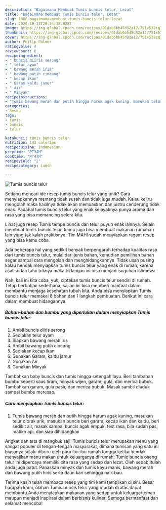 ```yaml
---
description: "Bagaimana Membuat Tumis buncis telur, Lezat"
title: "Bagaimana Membuat Tumis buncis telur, Lezat"
slug: 1086-bagaimana-membuat-tumis-buncis-telur-lezat
date: 2020-10-13T20:34:38.828Z
image: https://img-global.cpcdn.com/recipes/01dab6bb45d82a12/751x532cq70/tumis-buncis-telur-foto-resep-utama.jpg
thumbnail: https://img-global.cpcdn.com/recipes/01dab6bb45d82a12/751x532cq70/tumis-buncis-telur-foto-resep-utama.jpg
cover: https://img-global.cpcdn.com/recipes/01dab6bb45d82a12/751x532cq70/tumis-buncis-telur-foto-resep-utama.jpg
author: Philip Palmer
ratingvalue: 4
reviewcount: 6
recipeingredient:
- " buncis diiris serong"
- " telur ayam"
- " bawang merah iris"
- " bawang putih cincang"
- " kecap ikan"
- " Garam kaldu jamur"
- " Air"
- " Minyak"
recipeinstructions:
- "Tumis bawang merah dan putih hingga harum agak kuning, masukan telur diorak arik, masukan buncis beri garam, kecap ikan dan kaldu, beri sedikit air, masak sampai buncis agak empuk, test rasa, bila sudah pas, matikn api, dan siap dihidangkan"
categories:
- Resep
tags:
- tumis
- buncis
- telur

katakunci: tumis buncis telur 
nutrition: 143 calories
recipecuisine: Indonesian
preptime: "PT34M"
cooktime: "PT47M"
recipeyield: "2"
recipecategory: Lunch

---
```



![Tumis buncis telur](https://img-global.cpcdn.com/recipes/01dab6bb45d82a12/751x532cq70/tumis-buncis-telur-foto-resep-utama.jpg)

Sedang mencari ide resep tumis buncis telur yang unik? Cara menyiapkannya memang tidak susah dan tidak juga mudah. Kalau keliru mengolah maka hasilnya tidak akan memuaskan dan justru cenderung tidak enak. Padahal tumis buncis telur yang enak selayaknya punya aroma dan rasa yang bisa memancing selera kita.

Lihat juga resep Tumis tempe buncis dan telur puyuh enak lainnya. Selain membuat tumis buncis telur, kamu juga bisa membuat makanan rumahan lain yang tak kalah praktisnya. Tim MAHI sudah menyiapkan ragam resep yang bisa kamu coba.

Ada beberapa hal yang sedikit banyak berpengaruh terhadap kualitas rasa dari tumis buncis telur, mulai dari jenis bahan, kemudian pemilihan bahan segar sampai cara mengolah dan menghidangkannya. Tidak usah pusing kalau hendak menyiapkan tumis buncis telur yang enak di rumah, karena asal sudah tahu triknya maka hidangan ini bisa menjadi suguhan istimewa.


Nah, kali ini kita coba, yuk, ciptakan tumis buncis telur sendiri di rumah. Tetap berbahan sederhana, sajian ini bisa memberi manfaat dalam membantu menjaga kesehatan tubuh kita. Anda bisa menyiapkan Tumis buncis telur memakai 8 bahan dan 1 langkah pembuatan. Berikut ini cara dalam membuat hidangannya.

<!--inarticleads1-->

##### Bahan-bahan dan bumbu yang diperlukan dalam menyiapkan Tumis buncis telur:

1. Ambil  buncis diiris serong
1. Sediakan  telur ayam
1. Siapkan  bawang merah iris
1. Ambil  bawang putih cincang
1. Sediakan  kecap ikan
1. Gunakan  Garam, kaldu jamur
1. Gunakan  Air
1. Gunakan  Minyak


Tambahkan baby buncis dan tumis hingga setengah layu. Beri tambahan bumbu seperti saus tiram, minyak wijen, garam, gula, dan merica bubuk. Tambahkan garam, gula pasir, dan merica bubuk. Masak sambil diaduk sampai bumbu meresap. 

<!--inarticleads2-->

##### Cara menyiapkan Tumis buncis telur:

1. Tumis bawang merah dan putih hingga harum agak kuning, masukan telur diorak arik, masukan buncis beri garam, kecap ikan dan kaldu, beri sedikit air, masak sampai buncis agak empuk, test rasa, bila sudah pas, matikn api, dan siap dihidangkan


Angkat dan tata di mangkuk saji. Tumis buncis telur merupakan menu yang sangat populer di tengah-tengah masyarakat, dimana tumisan yang satu ini biasanya selalu diburu oleh para ibu-ibu rumah tangga ketika hendak menyajikan menu makan untuk keluarganya di rumah. Tumic buncis oseng telur ini dipercaya memiliki cita rasa yang sedap dan lezat. Oleh sebab itulah anda juga patut. Panaskan minyak dan tumis kayu manis, bawang merah dan bawang putih hiris serta daun kari sehingga naik bau. 

Terima kasih telah membaca resep yang tim kami tampilkan di sini. Besar harapan kami, olahan Tumis buncis telur yang mudah di atas dapat membantu Anda menyiapkan makanan yang sedap untuk keluarga/teman maupun menjadi inspirasi dalam berbisnis kuliner. Semoga bermanfaat dan selamat mencoba!
